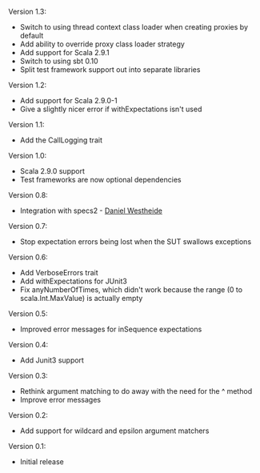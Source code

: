 Version 1.3:

- Switch to using thread context class loader when creating proxies by default
- Add ability to override proxy class loader strategy
- Add support for Scala 2.9.1
- Switch to using sbt 0.10
- Split test framework support out into separate libraries

Version 1.2:

- Add support for Scala 2.9.0-1
- Give a slightly nicer error if withExpectations isn't used

Version 1.1:

- Add the CallLogging trait

Version 1.0:

- Scala 2.9.0 support
- Test frameworks are now optional dependencies

Version 0.8:

- Integration with specs2 - [Daniel Westheide](https://github.com/dwestheide)

Version 0.7:

- Stop expectation errors being lost when the SUT swallows exceptions

Version 0.6:

- Add VerboseErrors trait
- Add withExpectations for JUnit3
- Fix anyNumberOfTimes, which didn't work because the range (0 to scala.Int.MaxValue) is actually empty

Version 0.5:

- Improved error messages for inSequence expectations

Version 0.4:

- Add Junit3 support

Version 0.3:

- Rethink argument matching to do away with the need for the ^ method
- Improve error messages

Version 0.2:

- Add support for wildcard and epsilon argument matchers

Version 0.1:

- Initial release
